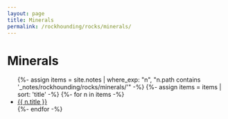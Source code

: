 ```yaml
---
layout: page
title: Minerals
permalink: /rockhounding/rocks/minerals/
---
```


<h1>Minerals</h1>

<ul>
  {%- assign items = site.notes | where_exp: "n", "n.path contains '_notes/rockhounding/rocks/minerals/'" -%}
  {%- assign items = items | sort: 'title' -%}
  {%- for n in items -%}
    <li><a class="internal-link" href="{{ n.url | relative_url | uri_escape }}">{{ n.title }}</a></li>
  {%- endfor -%}
</ul>
